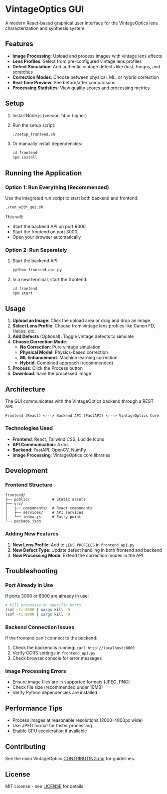 # VintageOptics GUI

A modern React-based graphical user interface for the VintageOptics lens characterization and synthesis system.

## Features

- **Image Processing**: Upload and process images with vintage lens effects
- **Lens Profiles**: Select from pre-configured vintage lens profiles
- **Defect Simulation**: Add authentic vintage defects like dust, fungus, and scratches
- **Correction Modes**: Choose between physical, ML, or hybrid correction
- **Real-time Preview**: See before/after comparisons
- **Processing Statistics**: View quality scores and processing metrics

## Setup

1. Install Node.js (version 14 or higher)

2. Run the setup script:
   ```bash
   ./setup_frontend.sh
   ```

3. Or manually install dependencies:
   ```bash
   cd frontend
   npm install
   ```

## Running the Application

### Option 1: Run Everything (Recommended)

Use the integrated run script to start both backend and frontend:

```bash
./run_with_gui.sh
```

This will:
- Start the backend API on port 8000
- Start the frontend on port 3000
- Open your browser automatically

### Option 2: Run Separately

1. Start the backend API:
   ```bash
   python frontend_api.py
   ```

2. In a new terminal, start the frontend:
   ```bash
   cd frontend
   npm start
   ```

## Usage

1. **Upload an Image**: Click the upload area or drag and drop an image
2. **Select Lens Profile**: Choose from vintage lens profiles like Canon FD, Helios, etc.
3. **Add Defects** (Optional): Toggle vintage defects to simulate
4. **Choose Correction Mode**:
   - **No Correction**: Pure vintage simulation
   - **Physical Model**: Physics-based correction
   - **ML Enhancement**: Machine learning correction
   - **Hybrid**: Combined approach (recommended)
5. **Process**: Click the Process button
6. **Download**: Save the processed image

## Architecture

The GUI communicates with the VintageOptics backend through a REST API:

```
Frontend (React) <---> Backend API (FastAPI) <---> VintageOptics Core
```

### Technologies Used

- **Frontend**: React, Tailwind CSS, Lucide Icons
- **API Communication**: Axios
- **Backend**: FastAPI, OpenCV, NumPy
- **Image Processing**: VintageOptics core libraries

## Development

### Frontend Structure

```
frontend/
├── public/          # Static assets
├── src/
│   ├── components/  # React components
│   ├── services/    # API services
│   └── index.js     # Entry point
└── package.json
```

### Adding New Features

1. **New Lens Profile**: Add to `LENS_PROFILES` in `frontend_api.py`
2. **New Defect Type**: Update defect handling in both frontend and backend
3. **New Processing Mode**: Extend the correction modes in the API

## Troubleshooting

### Port Already in Use

If ports 3000 or 8000 are already in use:

```bash
# Kill processes on specific ports
lsof -ti:3000 | xargs kill -9
lsof -ti:8000 | xargs kill -9
```

### Backend Connection Issues

If the frontend can't connect to the backend:

1. Check the backend is running: `curl http://localhost:8000`
2. Verify CORS settings in `frontend_api.py`
3. Check browser console for error messages

### Image Processing Errors

- Ensure image files are in supported formats (JPEG, PNG)
- Check file size (recommended under 10MB)
- Verify Python dependencies are installed

## Performance Tips

- Process images at reasonable resolutions (2000-4000px wide)
- Use JPEG format for faster processing
- Enable GPU acceleration if available

## Contributing

See the main VintageOptics [CONTRIBUTING.md](../CONTRIBUTING.md) for guidelines.

## License

MIT License - see [LICENSE](../LICENSE) for details
